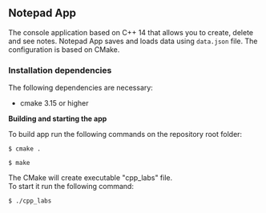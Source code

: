 
## Notepad App  
  
The console application based on C++ 14 that  allows you to create, delete and see notes. Notepad App saves and loads data using `data.json` file. The configuration is based on CMake.  
  
  
### Installation dependencies  

The following dependencies are necessary:  
  
- cmake 3.15 or higher  
  
**Building and starting the app**    

To build app run the following commands on the repository root folder:    
  
 `$ cmake .  `  
 
 `$ make  `  
 
The CMake will create executable "cpp_labs" file.  
To start it run the following command:  
   
 `$ ./cpp_labs `